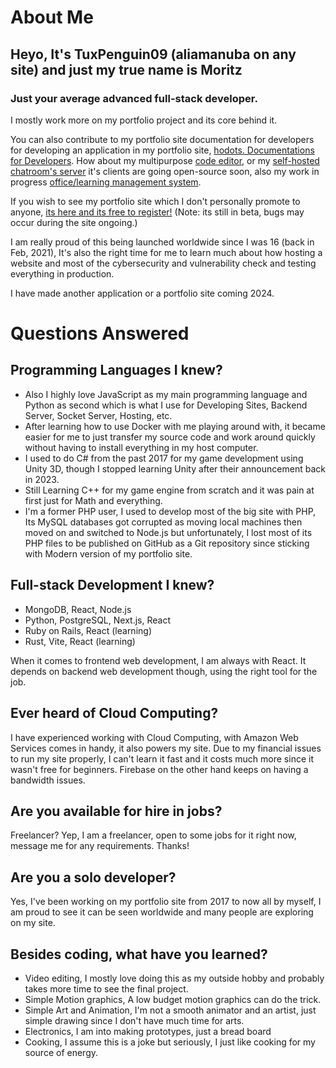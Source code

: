 # About Me
## Heyo, It's TuxPenguin09 (aliamanuba on any site) and just my true name is Moritz
### Just your average advanced full-stack developer.
I mostly work more on my portfolio project and its core behind it.

You can also contribute to my portfolio site documentation for developers for developing an application in my portfolio site, [hodots. Documentations for Developers](https://github.com/leafstudiosDot/hodots-docs).
How about my multipurpose [code editor](https://github.com/leafstudiosDot/incogine-editor), or my [self-hosted chatroom's server](https://github.com/leafstudiosDot/decensha) it's clients are going open-source soon, also my work in progress [office/learning management system](https://github.com/leafstudiosDot/roomital).

If you wish to see my portfolio site which I don't personally promote to anyone, [its here and its free to register!](https://hodots.com)
(Note: its still in beta, bugs may occur during the site ongoing.)

I am really proud of this being launched worldwide since I was 16 (back in Feb, 2021), It's also the right time for me to learn much about how hosting a website and most of the cybersecurity and vulnerability check and testing everything in production.

I have made another application or a portfolio site coming 2024.
# Questions Answered
## Programming Languages I knew?
- Also I highly love JavaScript as my main programming language and Python as second which is what I use for Developing Sites, Backend Server, Socket Server, Hosting, etc.
- After learning how to use Docker with me playing around with, it became easier for me to just transfer my source code and work around quickly without having to install everything in my host computer.
- I used to do C# from the past 2017 for my game development using Unity 3D, though I stopped learning Unity after their announcement back in 2023.
- Still Learning C++ for my game engine from scratch and it was pain at first just for Math and everything.
- I'm a former PHP user, I used to develop most of the big site with PHP, Its MySQL databases got corrupted as moving local machines then moved on and switched to Node.js but unfortunately, I lost most of its PHP files to be published on GitHub as a Git repository since sticking with Modern version of my portfolio site.
## Full-stack Development I knew?
- MongoDB, React, Node.js
- Python, PostgreSQL, Next.js, React
- Ruby on Rails, React (learning)
- Rust, Vite, React (learning)

When it comes to frontend web development, I am always with React. It depends on backend web development though, using the right tool for the job.
## Ever heard of Cloud Computing?
I have experienced working with Cloud Computing, with Amazon Web Services comes in handy, it also powers my site. Due to my financial issues to run my site properly, I can't learn it fast and it costs much more since it wasn't free for beginners. Firebase on the other hand keeps on having a bandwidth issues.
## Are you available for hire in jobs?
Freelancer? Yep, I am a freelancer, open to some jobs for it right now, message me for any requirements. Thanks!
## Are you a solo developer?
Yes, I've been working on my portfolio site from 2017 to now all by myself, I am proud to see it can be seen worldwide and many people are exploring on my site.
## Besides coding, what have you learned?
- Video editing, I mostly love doing this as my outside hobby and probably takes more time to see the final project.
- Simple Motion graphics, A low budget motion graphics can do the trick.
- Simple Art and Animation, I'm not a smooth animator and an artist, just simple drawing since I don't have much time for arts.
- Electronics, I am into making prototypes, just a bread board
- Cooking, I assume this is a joke but seriously, I just like cooking for my source of energy.
<!--
**TuxPenguin09/TuxPenguin09** is a ✨ _special_ ✨ repository because its `README.md` (this file) appears on your GitHub profile.

Here are some ideas to get you started:

- 🔭 I’m currently working on ...
- 🌱 I’m currently learning ...
- 👯 I’m looking to collaborate on ...
- 🤔 I’m looking for help with ...
- 💬 Ask me about ...
- 📫 How to reach me: ...
- 😄 Pronouns: ...
- ⚡ Fun fact: ...
-->


